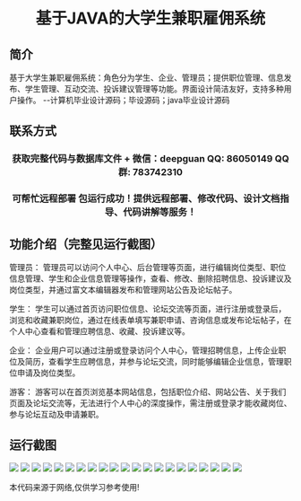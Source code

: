 <p><h1 align="center">基于JAVA的大学生兼职雇佣系统</h1></p>

## 简介
基于大学生兼职雇佣系统：角色分为学生、企业、管理员；提供职位管理、信息发布、学生管理、互动交流、投诉建议管理等功能。界面设计简洁友好，支持多种用户操作。    --计算机毕业设计源码；毕设源码；java毕业设计源码


## 联系方式
<p><h3 align="center">获取完整代码与数据库文件 + 微信：deepguan QQ: 86050149 QQ群: 783742310</h3></p>
<p><h3 align="center">可帮忙远程部署 包运行成功！提供远程部署、修改代码、设计文档指导、代码讲解等服务！</h3></p>

## 功能介绍（完整见运行截图）
管理员： 管理员可以访问个人中心、后台管理等页面，进行编辑岗位类型、职位信息管理、学生和企业信息管理等操作，查看、修改、删除招聘信息、投诉建议及岗位类型，并通过富文本编辑器发布和管理网站公告及论坛帖子。

学生： 学生可以通过首页访问职位信息、论坛交流等页面，进行注册或登录后，浏览和收藏兼职岗位，通过在线表单填写兼职申请、咨询信息或发布论坛帖子，在个人中心查看和管理应聘信息、收藏、投诉建议等。

企业： 企业用户可以通过注册或登录访问个人中心，管理招聘信息，上传企业职位及简历，查看学生应聘信息，并参与论坛交流，同时能够编辑企业信息，管理职位申请及岗位类型。

游客： 游客可以在首页浏览基本网站信息，包括职位介绍、网站公告、关于我们页面及论坛交流等，无法进行个人中心的深度操作，需注册或登录才能收藏岗位、参与论坛互动及申请兼职。


## 运行截图
![](https://bs-1329754181.cos.ap-shanghai.myqcloud.com/ssm/UniversityStudentPartTimeEmploymentSystem/img/001.jpg)
![](https://bs-1329754181.cos.ap-shanghai.myqcloud.com/ssm/UniversityStudentPartTimeEmploymentSystem/img/002.jpg)
![](https://bs-1329754181.cos.ap-shanghai.myqcloud.com/ssm/UniversityStudentPartTimeEmploymentSystem/img/003.jpg)
![](https://bs-1329754181.cos.ap-shanghai.myqcloud.com/ssm/UniversityStudentPartTimeEmploymentSystem/img/004.jpg)
![](https://bs-1329754181.cos.ap-shanghai.myqcloud.com/ssm/UniversityStudentPartTimeEmploymentSystem/img/005.jpg)
![](https://bs-1329754181.cos.ap-shanghai.myqcloud.com/ssm/UniversityStudentPartTimeEmploymentSystem/img/006.jpg)
![](https://bs-1329754181.cos.ap-shanghai.myqcloud.com/ssm/UniversityStudentPartTimeEmploymentSystem/img/007.jpg)
![](https://bs-1329754181.cos.ap-shanghai.myqcloud.com/ssm/UniversityStudentPartTimeEmploymentSystem/img/008.jpg)
![](https://bs-1329754181.cos.ap-shanghai.myqcloud.com/ssm/UniversityStudentPartTimeEmploymentSystem/img/009.jpg)
![](https://bs-1329754181.cos.ap-shanghai.myqcloud.com/ssm/UniversityStudentPartTimeEmploymentSystem/img/010.jpg)
![](https://bs-1329754181.cos.ap-shanghai.myqcloud.com/ssm/UniversityStudentPartTimeEmploymentSystem/img/011.jpg)
![](https://bs-1329754181.cos.ap-shanghai.myqcloud.com/ssm/UniversityStudentPartTimeEmploymentSystem/img/012.jpg)
![](https://bs-1329754181.cos.ap-shanghai.myqcloud.com/ssm/UniversityStudentPartTimeEmploymentSystem/img/013.jpg)
![](https://bs-1329754181.cos.ap-shanghai.myqcloud.com/ssm/UniversityStudentPartTimeEmploymentSystem/img/014.jpg)
![](https://bs-1329754181.cos.ap-shanghai.myqcloud.com/ssm/UniversityStudentPartTimeEmploymentSystem/img/015.jpg)
![](https://bs-1329754181.cos.ap-shanghai.myqcloud.com/ssm/UniversityStudentPartTimeEmploymentSystem/img/016.jpg)
![](https://bs-1329754181.cos.ap-shanghai.myqcloud.com/ssm/UniversityStudentPartTimeEmploymentSystem/img/017.jpg)
![](https://bs-1329754181.cos.ap-shanghai.myqcloud.com/ssm/UniversityStudentPartTimeEmploymentSystem/img/018.jpg)
![](https://bs-1329754181.cos.ap-shanghai.myqcloud.com/ssm/UniversityStudentPartTimeEmploymentSystem/img/019.jpg)
![](https://bs-1329754181.cos.ap-shanghai.myqcloud.com/ssm/UniversityStudentPartTimeEmploymentSystem/img/020.jpg)
![](https://bs-1329754181.cos.ap-shanghai.myqcloud.com/ssm/UniversityStudentPartTimeEmploymentSystem/img/021.jpg)

<p>本代码来源于网络,仅供学习参考使用!</p>
